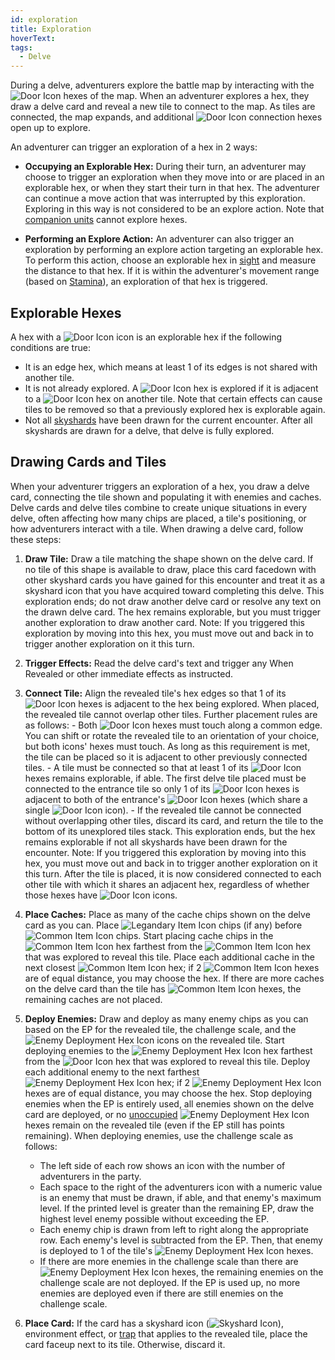 ```yaml
---
id: exploration
title: Exploration
hoverText:
tags:
  - Delve
---
```


During a delve, adventurers explore the battle map by interacting with the <img src="/icons/door.svg" alt="Door Icon" className="icon-svg" /> hexes of the map. When an adventurer explores a hex, they draw a delve card and reveal a new tile to connect to the map. As tiles are connected, the map expands, and additional <img src="/icons/door.svg" alt="Door Icon" className="icon-svg" /> connection hexes open up to explore.

An adventurer can trigger an exploration of a hex in 2 ways:

- **Occupying an Explorable Hex:** During their turn, an adventurer may choose to trigger an exploration when they move into or are placed in an explorable hex, or when they start their turn in that hex. The adventurer can continue a move action that was interrupted by this exploration. Exploring in this way is not considered to be an explore action. Note that [companion units](/docs/glossary/companion) cannot explore hexes.

- **Performing an Explore Action:** An adventurer can also trigger an exploration by performing an explore action targeting an explorable hex. To perform this action, choose an explorable hex in [sight](/docs/glossary/sight) and measure the distance to that hex. If it is within the adventurer's movement range (based on [Stamina](/docs/adventurer/stats/stamina)), an exploration of that hex is triggered.

## Explorable Hexes

A hex with a <img src="/icons/door.svg" alt="Door Icon" className="icon-svg" /> icon is an explorable hex if the following conditions are true:

- It is an edge hex, which means at least 1 of its edges is not shared with another tile.
- It is not already explored. A <img src="/icons/door.svg" alt="Door Icon" className="icon-svg" /> hex is explored if it is adjacent to a <img src="/icons/door.svg" alt="Door Icon" className="icon-svg" /> hex on another tile. Note that certain effects can cause tiles to be removed so that a previously explored hex is explorable again.
- Not all [skyshards](/docs/battles/types/delve/skyshard) have been drawn for the current encounter. After all skyshards are drawn for a delve, that delve is fully explored.

## Drawing Cards and Tiles

When your adventurer triggers an exploration of a hex, you draw a delve card, connecting the tile shown and populating it with enemies and caches. Delve cards and delve tiles combine to create unique situations in every delve, often affecting how many chips are placed, a tile's positioning, or how adventurers interact with a tile. When drawing a delve card, follow these steps:

1. **Draw Tile:** Draw a tile matching the shape shown on the delve card. If no tile of this shape is available to draw, place this card facedown with other skyshard cards you have gained for this encounter and treat it as a skyshard icon that you have acquired toward completing this delve. This exploration ends; do not draw another delve card or resolve any text on the drawn delve card. The hex remains explorable, but you must trigger another exploration to draw another card. Note: If you triggered this exploration by moving into this hex, you must move out and back in to trigger another exploration on it this turn.

2. **Trigger Effects:** Read the delve card's text and trigger any When Revealed or other immediate effects as instructed.

3. **Connect Tile:** Align the revealed tile's hex edges so that 1 of its <img src="/icons/door.svg" alt="Door Icon" className="icon-svg" /> hexes is adjacent to the hex being explored. When placed, the revealed tile cannot overlap other tiles. Further placement rules are as follows: - Both <img src="/icons/door.svg" alt="Door Icon" className="icon-svg" /> hexes must touch along a common edge. You can shift or rotate the revealed tile to an orientation of your choice, but both icons' hexes must touch. As long as this requirement is met, the tile can be placed so it is adjacent to other previously connected tiles. - A tile must be connected so that at least 1 of its <img src="/icons/door.svg" alt="Door Icon" className="icon-svg" /> hexes remains explorable, if able. The first delve tile placed must be connected to the entrance tile so only 1 of its <img src="/icons/door.svg" alt="Door Icon" className="icon-svg" /> hexes is adjacent to both of the entrance's <img src="/icons/door.svg" alt="Door Icon" className="icon-svg" /> hexes (which share a single <img src="/icons/door.svg" alt="Door Icon" className="icon-svg" /> icon). - If the revealed tile cannot be connected without overlapping other tiles, discard its card, and return the tile to the bottom of its unexplored tiles stack. This exploration ends, but the hex remains explorable if not all skyshards have been drawn for the encounter. Note: If you triggered this exploration by moving into this hex, you must move out and back in to trigger another exploration on it this turn.
   After the tile is placed, it is now considered connected to each other tile with which it shares an adjacent hex, regardless of whether those hexes have <img src="/icons/door.svg" alt="Door Icon" className="icon-svg" /> icons.

4. **Place Caches:** Place as many of the cache chips shown on the delve card as you can. Place <img src="/icons/legendary-item.svg" alt="Legandary Item Icon" className="icon-svg" /> chips (if any) before <img src="/icons/common-item.svg" alt="Common Item Icon" className="icon-svg" /> chips. Start placing cache chips in the <img src="/icons/common-item.svg" alt="Common Item Icon" className="icon-svg" /> hex farthest from the <img src="/icons/common-item.svg" alt="Common Item Icon" className="icon-svg" /> hex that was explored to reveal this tile. Place each additional cache in the next closest <img src="/icons/common-item.svg" alt="Common Item Icon" className="icon-svg" /> hex; if 2 <img src="/icons/common-item.svg" alt="Common Item Icon" className="icon-svg" /> hexes are of equal distance, you may choose the hex. If there are more caches on the delve card than the tile has <img src="/icons/common-item.svg" alt="Common Item Icon" className="icon-svg" /> hexes, the remaining caches are not placed.

5. **Deploy Enemies:** Draw and deploy as many enemy chips as you can based on the EP for the revealed tile, the challenge scale, and the <img src="/icons/enemy-deployment-hex.svg" alt="Enemy Deployment Hex Icon" className="icon-svg" /> icons on the revealed tile. Start deploying enemies to the <img src="/icons/enemy-deployment-hex.svg" alt="Enemy Deployment Hex Icon" className="icon-svg" /> hex farthest from the <img src="/icons/door.svg" alt="Door Icon" className="icon-svg" /> hex that was explored to reveal this tile. Deploy each additional enemy to the next farthest <img src="/icons/enemy-deployment-hex.svg" alt="Enemy Deployment Hex Icon" className="icon-svg" /> hex; if 2 <img src="/icons/enemy-deployment-hex.svg" alt="Enemy Deployment Hex Icon" className="icon-svg" /> hexes are of equal distance, you may choose the hex. Stop deploying enemies when the EP is entirely used, all enemies shown on the delve card are deployed, or no [unoccupied](/docs/glossary/occupied) <img src="/icons/enemy-deployment-hex.svg" alt="Enemy Deployment Hex Icon" className="icon-svg" /> hexes remain on the revealed tile (even if the EP still has points remaining). When deploying enemies, use the challenge scale as follows:

   - The left side of each row shows an icon with the number of adventurers in the party.
   - Each space to the right of the adventurers icon with a numeric value is an enemy that must be drawn, if able, and that enemy's maximum level. If the printed level is greater than the remaining EP, draw the highest level enemy possible without exceeding the EP.
   - Each enemy chip is drawn from left to right along the appropriate row. Each enemy's level is subtracted from the EP. Then, that enemy is deployed to 1 of the tile's <img src="/icons/enemy-deployment-hex.svg" alt="Enemy Deployment Hex Icon" className="icon-svg" /> hexes.
   - If there are more enemies in the challenge scale than there are <img src="/icons/enemy-deployment-hex.svg" alt="Enemy Deployment Hex Icon" className="icon-svg" /> hexes, the remaining enemies on the challenge scale are not deployed. If the EP is used up, no more enemies are deployed even if there are still enemies on the challenge scale.

6. **Place Card:** If the card has a skyshard icon (<img src="/icons/skyshard.svg" alt="Skyshard Icon" className="icon-svg" />), environment effect, or [trap](/docs/glossary/trap) that applies to the revealed tile, place the card faceup next to its tile. Otherwise, discard it.
